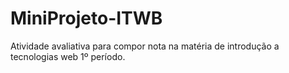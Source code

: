 # MiniProjeto-ITWB
Atividade avaliativa para compor nota na matéria de introdução a tecnologias web 1º período.
